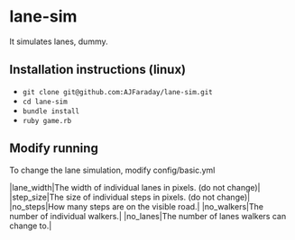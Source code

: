 # lane-sim
It simulates lanes, dummy.

## Installation instructions (linux)

* `git clone git@github.com:AJFaraday/lane-sim.git`
* `cd lane-sim`
* `bundle install`
* `ruby game.rb`

## Modify running

To change the lane simulation, modify config/basic.yml

|lane\_width|The width of individual lanes in pixels. (do not change)|
|step\_size|The size of individual steps in pixels. (do not change)|
|no\_steps|How many steps are on the visible road.|
|no\_walkers|The number of individual walkers.|
|no\_lanes|The number of lanes walkers can change to.|

